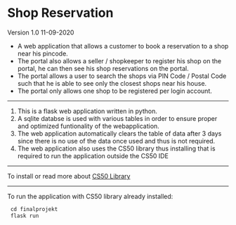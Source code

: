 # Shop Reservation
Version 1.0 11-09-2020</br>

* A web application that allows a customer to book a reservation to a shop near his pincode.
* The portal also allows a seller / shopkeeper to register his shop on the portal, he can then see his shop reservations on the portal.
* The portal allows a user to search the shops via PIN Code / Postal Code such that he is able to see only the closest shops near his house.
* The portal only allows one shop to be registered per login account.

-------------------------------------------------------------------------

1. This is a flask web application written in python.
2. A sqlite databse is used with various tables in order to ensure proper and optimized funtionality of the webapplication.
3. The web application automatically clears the table of data after 3 days since there is no use of the data once used and thus is not required.
4. The web application also uses the CS50 library thus installing that is required to run the application outside the CS50 IDE
------------------------------------------------------------------------

To install or read more about [CS50 Library](https://cs50.readthedocs.io/libraries/cs50/python)

-------------------------------------------------------------------------
To run the application with CS50 library already installed:

``` Python
 cd finalprojekt
 flask run
 ```
